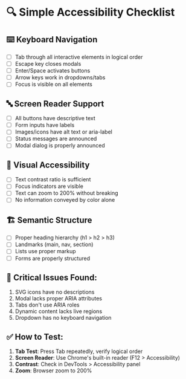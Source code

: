 # 🔍 Simple Accessibility Checklist

## ⌨️ Keyboard Navigation
- [ ] Tab through all interactive elements in logical order
- [ ] Escape key closes modals
- [ ] Enter/Space activates buttons
- [ ] Arrow keys work in dropdowns/tabs
- [ ] Focus is visible on all elements

## 🔤 Screen Reader Support  
- [ ] All buttons have descriptive text
- [ ] Form inputs have labels
- [ ] Images/icons have alt text or aria-label
- [ ] Status messages are announced
- [ ] Modal dialog is properly announced

## 🎨 Visual Accessibility
- [ ] Text contrast ratio is sufficient
- [ ] Focus indicators are visible
- [ ] Text can zoom to 200% without breaking
- [ ] No information conveyed by color alone

## 🏗️ Semantic Structure
- [ ] Proper heading hierarchy (h1 > h2 > h3)
- [ ] Landmarks (main, nav, section)
- [ ] Lists use proper markup
- [ ] Forms are properly structured

## 🔴 Critical Issues Found:
1. SVG icons have no descriptions
2. Modal lacks proper ARIA attributes  
3. Tabs don't use ARIA roles
4. Dynamic content lacks live regions
5. Dropdown has no keyboard navigation

## ✅ How to Test:
1. **Tab Test**: Press Tab repeatedly, verify logical order
2. **Screen Reader**: Use Chrome's built-in reader (F12 > Accessibility)
3. **Contrast**: Check in DevTools > Accessibility panel
4. **Zoom**: Browser zoom to 200% 